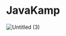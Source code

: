 # JavaKamp

![Untitled (3)](https://user-images.githubusercontent.com/83234184/117974181-f16ca580-b335-11eb-9c4f-6ed2c84a982c.png)


